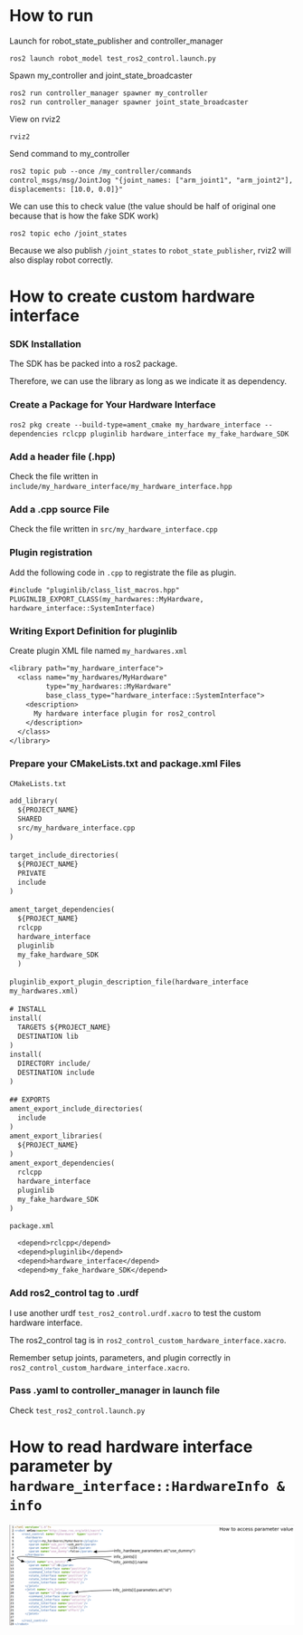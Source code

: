 # How to run
Launch for robot_state_publisher and controller_manager
```
ros2 launch robot_model test_ros2_control.launch.py
```
Spawn my_controller and joint_state_broadcaster
```
ros2 run controller_manager spawner my_controller
ros2 run controller_manager spawner joint_state_broadcaster
```
View on rviz2
```
rviz2
```
Send command to my_controller
```
ros2 topic pub --once /my_controller/commands control_msgs/msg/JointJog "{joint_names: ["arm_joint1", "arm_joint2"], displacements: [10.0, 0.0]}"
```
We can use this to check value (the value should be half of original one because that is how the fake SDK work)
```
ros2 topic echo /joint_states
```
Because we also publish `/joint_states` to `robot_state_publisher`, rviz2 will also display robot correctly.


# How to create custom hardware interface
### SDK Installation
The SDK has be packed into a ros2 package.

Therefore, we can use the library as long as we indicate it as dependency.
### Create a Package for Your Hardware Interface
```
ros2 pkg create --build-type=ament_cmake my_hardware_interface --dependencies rclcpp pluginlib hardware_interface my_fake_hardware_SDK
```
### Add a header file (.hpp)
Check the file written in `include/my_hardware_interface/my_hardware_interface.hpp`

### Add a .cpp source File
Check the file written in `src/my_hardware_interface.cpp`

### Plugin registration
Add the following code in `.cpp` to registrate the file as plugin.
```
#include "pluginlib/class_list_macros.hpp"
PLUGINLIB_EXPORT_CLASS(my_hardwares::MyHardware, hardware_interface::SystemInterface)
```

### Writing Export Definition for pluginlib
Create plugin XML file named `my_hardwares.xml`
```
<library path="my_hardware_interface">
  <class name="my_hardwares/MyHardware"
         type="my_hardwares::MyHardware"
         base_class_type="hardware_interface::SystemInterface">
    <description>
      My hardware interface plugin for ros2_control
    </description>
  </class>
</library>
```

### Prepare your CMakeLists.txt and package.xml Files
`CMakeLists.txt`
```
add_library(
  ${PROJECT_NAME}
  SHARED
  src/my_hardware_interface.cpp
)

target_include_directories(
  ${PROJECT_NAME}
  PRIVATE
  include
)

ament_target_dependencies(
  ${PROJECT_NAME}
  rclcpp
  hardware_interface
  pluginlib
  my_fake_hardware_SDK
  )

pluginlib_export_plugin_description_file(hardware_interface my_hardwares.xml)

# INSTALL
install(
  TARGETS ${PROJECT_NAME}
  DESTINATION lib
)
install(
  DIRECTORY include/
  DESTINATION include
)

## EXPORTS
ament_export_include_directories(
  include
)
ament_export_libraries(
  ${PROJECT_NAME}
)
ament_export_dependencies(
  rclcpp
  hardware_interface
  pluginlib
  my_fake_hardware_SDK
)
```
`package.xml`
```
  <depend>rclcpp</depend>
  <depend>pluginlib</depend>
  <depend>hardware_interface</depend>
  <depend>my_fake_hardware_SDK</depend>
```

### Add ros2_control tag to .urdf
I use another urdf `test_ros2_control.urdf.xacro` to test the custom hardware interface.

The ros2_control tag is in `ros2_control_custom_hardware_interface.xacro`.

Remember setup joints, parameters, and plugin correctly in `ros2_control_custom_hardware_interface.xacro`.
### Pass .yaml to controller_manager in launch file
Check `test_ros2_control.launch.py`

# How to read hardware interface parameter by `hardware_interface::HardwareInfo & info`
![Alt text](https://github.com/hsyen23/ros2_control_example/blob/main/picture/how_to_read_hardware_interface_parameter.png "how_to_read_hardware_interface_parameter")
